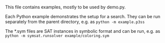 This file contains examples, mostly to be used by demo.py. 

Each Python example demonstrates the setup for a search. They can be run separately from the parent directory,
e.g. as `python -m example.p3ss`

The *.sym files are SAT instances in symbolic format and can be run, e.g. as
`python -m symsat.runsolver example/coloring.sym`
